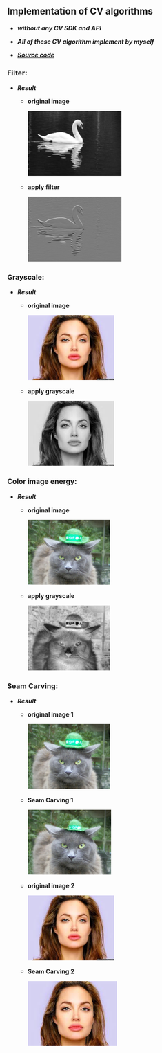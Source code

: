 ## Implementation of CV algorithms

* ***without any CV SDK and API***

* ***All of these CV algorithm implement by myself***

* ***[Source code](/PRHW/PRHW.py)***

### **Filter:**

* ***Result***

  * **original image**
  
    <img src="/PRHW/swan.png" height="150">
    
  * **apply filter**
  
    <img src="/PRHW/swanFiltered.png" height="150">
  
### **Grayscale:**

* ***Result***

  * **original image**
  
    <img src="/PRHW/face.jpg" height="150">
    
  * **apply grayscale**
  
    <img src="/PRHW/faceGray.png" height="150">

### **Color image energy:**

* ***Result***

  * **original image**
  
    <img src="/PRHW/cat.png" height="150">
    
  * **apply grayscale**
  
    <img src="/PRHW/catEngC.png" height="150">
    
### **Seam Carving:**

* ***Result***
  
  * **original image 1**
  
    <img src="/PRHW/cat.png" height="150">
    
  * **Seam Carving 1**
  
    <img src="/PRHW/catResized.png" height="150">   
    
  * **original image 2**
  
    <img src="/PRHW/face.jpg" height="150">
    
  * **Seam Carving 2**
  
    <img src="/PRHW/faceResized.png" height="150">
